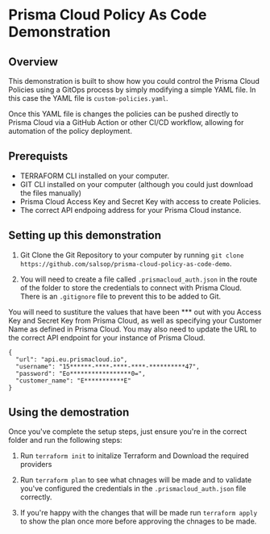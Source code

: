 # Prisma Cloud Policy As Code Demonstration

## Overview

This demonstration is built to show how you could control the Prisma Cloud Policies using a GitOps process by simply modifying a simple YAML file. In this case the YAML file is `custom-policies.yaml`.

Once this YAML file is changes the policies can be pushed directly to Prisma Cloud via a GitHub Action or other CI/CD workflow, allowing for automation of the policy deployment.

## Prerequists

* TERRAFORM CLI installed on your computer.
* GIT CLI installed on your computer (although you could just download the files manually)
* Prisma Cloud Access Key and Secret Key with access to create Policies.
* The correct API endpoing address for your Prisma Cloud instance.

## Setting up this demonstration

1. Git Clone the Git Repository to your computer by running `git clone https://github.com/salsop/prisma-cloud-policy-as-code-demo`.

2. You will need to create a file called `.prismacloud_auth.json` in the route of the folder to store the credentials to connect with Prisma Cloud. There is an `.gitignore` file to prevent this to be added to Git.

You will need to sustiture the values that have been *** out with you Access Key and Secret Key from Prisma Cloud, as well as specifying your Customer Name as defined in Prisma Cloud. You may also need to update the URL to the correct API endpoint for your instance of Prisma Cloud.

```
{
  "url": "api.eu.prismacloud.io",
  "username": "15******-****-****-****-**********47",
  "password": "Eo*****************0=",
  "customer_name": "E***********E"
}
```

## Using the demostration

Once you've complete the setup steps, just ensure you're in the correct folder and run the following steps:

1. Run `terraform init` to initalize Terraform and Download the required providers

2. Run `terraform plan` to see what chnages will be made and to validate you've configured the credentials in the `.prismacloud_auth.json` file correctly.

3. If you're happy with the changes that will be made run `terraform apply` to show the plan once more before approving the chnages to be made.

